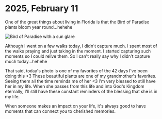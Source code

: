 # 2025, February 11

One of the great things about living in Florida is that the Bird of Paradise plants bloom year round...hehehe

![Bird of Paradise with a sun glare](/photos/photo-a-day/2025/02/media/IMG_5978.jpeg)

Although I went on a few walks today, I didn't capture much. I spent most of the walks praying and just taking in the moment. I started capturing such moments so I could relive them. So I can't really say why I didn't capture much today...hehehe

That said, today's photo is one of my favorites of the 42 days I've been doing this <3 These beautiful plants are one of my grandmother's favorites. Seeing them all the time reminds me of her <3 I'm very blessed to still have her in my life. When she passes from this life and into God's Kingdom eternally, I'll still have these constant reminders of the blessing that she is in my life.

When someone makes an impact on your life, it's always good to have moments that can connect you to cherished memories.